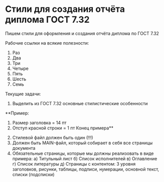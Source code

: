 # Стили для создания отчёта диплома ГОСТ 7.32
Пишем стили для оформления и создания отчёта диплома по ГОСТ 7.32

Рабочие ссылки на всякие полезности:
1. Раз
2. Два
3. Три
4. Четыре
5. Пять
6. Шесть
7. Семь

Текущие задачи: 
1) Выделить из ГОСТ 7.32 основные стилистические особенности

**Пример: 
1. Размер заголовка = 14 пт 
2. Отступ красной строки = 1 пт
Конец примера**

2) Стилевой файл должен быть один (!!!)
3) Должен быть MAIN-файл, который собирает в себя все страницы документа
4) Обязательные страницы, которые мы должны реализовать в виде примера:
а) Титульный лист
б) Список исполнителей
в) Оглавление
г) Список литературы
д) Страницы с контентом: 3 уровня заголовков, рисунки, таблицы, подписи, нумерации, основной текст, списки (подсписки)
